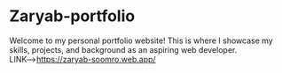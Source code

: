 # Zaryab-portfolio
Welcome to my personal portfolio website! This is where I showcase my skills, projects, and background as an aspiring web developer.<br>
LINK-->https://zaryab-soomro.web.app/
